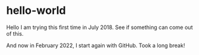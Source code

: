 # hello-world

Hello I am trying this first time in July 2018. 
See if something can come out of this.

And now in February 2022, I start again with GitHub. Took a long break! 
